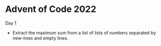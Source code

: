 # Advent of Code 2022

Day 1

- Extract the maximum sum from a list of lists of numbers separated by new-lines and empty lines.
